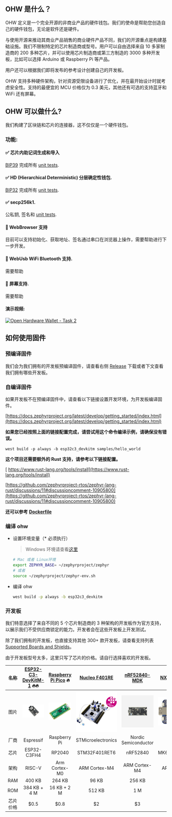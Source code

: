 ## OHW 是什么？

OHW 定义是一个完全开源的非商业产品的硬件钱包。我们的使命是帮助您创造自己的硬件钱包，无论是软件还是硬件。

与使用开源来推动其商业产品销售的商业硬件产品不同，我们的开源重点是构建基础设施。我们不限制特定的芯片制造商或型号。用户可以自由选择来自 10 多家制造商的 200 多种芯片，并可以使用芯片制造商或第三方制造的 3000 多种开发板，比如可以选择 Arduino 或 Raspberry Pi 等产品。

用户还可以根据我们即将发布的参考设计创建自己的开发板。

OHW 支持多种硬件架构，针对资源受限设备进行了优化，并在最开始设计时就考虑安全性。支持的最便宜的 MCU 价格仅为 0.3 美元，其他还有可选的支持蓝牙和 WiFi 还有屏幕。

## OHW 可以做什么?

我们构建了区块链和芯片的连接器，这不仅仅是一个硬件钱包。

### 功能:

#### ✅ 芯片内助记词生成和导入

[BIP39](https://github.com/bitcoin/bips/blob/master/bip-0039.mediawiki) 完成所有 [unit tests](https://github.com/butterfly-communtiy/ohw-lib-wallets/blob/main/src/mnemonic.rs).

#### ✅ HD (Hierarchical Deterministic) 分层确定性钱包.

[BIP32](https://github.com/bitcoin/bips/blob/master/bip-0032.mediawiki) 完成所有 [unit tests](https://github.com/butterfly-communtiy/ohw-lib-wallets/blob/main/src/wallets.rs).

#### ✅ secp256k1.

公私钥, 签名和 [unit tests](https://github.com/butterfly-communtiy/ohw-lib-wallets/blob/main/src/alg/crypto.rs).

#### 🚧 WebBrowser 支持

目前可以支持初始化、获取地址、签名通过串口在浏览器上操作，需要帮助进行下一步开发。

#### 🚧 WebUsb WiFi Bluetooth 支持.

需要帮助

#### 🚧 屏幕支持.

需要帮助

#### 演示视频:

[![Open Hardware Wallet - Task 2](https://res.cloudinary.com/marcomontalbano/image/upload/v1735636806/video_to_markdown/images/youtube--q8UIM43psh4-c05b58ac6eb4c4700831b2b3070cd403.jpg)](https://www.youtube.com/watch?v=q8UIM43psh4 "Open Hardware Wallet - Task 2")

## 如何使用固件

### 预编译固件

  我们会为我们拥有的开发板预编译固件，请查看右侧 [Release](https://github.com/butterfly-communtiy/ohw-elf-firmware/releases) 下载或者下文查看我们拥有哪些开发板。

### 自编译固件

  如果开发板不在预编译固件中，请查看以下链接设置开发环境，为开发板编译固件。

  [https://docs.zephyrproject.org/latest/develop/getting_started/index.html](https://docs.zephyrproject.org/latest/develop/getting_started/index.html)

 **如果您已经按照上面的链接配置完成，请尝试用这个命令编译示例，请确保没有错误。**

  `west build -p always -b esp32c3_devkitm samples/hello_world`

  **这个项目还需要额外的 Rust 支持，请参考以下链接配置。**

[  https://www.rust-lang.org/tools/install](https://www.rust-lang.org/tools/install)

  [https://github.com/zephyrproject-rtos/zephyr-lang-rust/discussions/11#discussioncomment-10905800](https://github.com/zephyrproject-rtos/zephyr-lang-rust/discussions/11#discussioncomment-10905800)

  **还可以参考** **[Dockerfile](./Dockerfile)**

### 编译 ohw

* 设置环境变量（* 必须执行）

  > Windows 环境请查看[这里](https://docs.zephyrproject.org/latest/develop/env_vars.html#zephyr-environment-scripts)

  ```bash
  # Mac 或者 Linux环境
  export ZEPHYR_BASE= ~/zephyrproject/zephyr
  # 或者
  source ~/zephyrproject/zephyr-env.sh
  ```

* 编译 ohw

  ```bash
  west build -p always -b esp32c3_devkitm
  ```

### 开发板

我们特意选择了来自不同的 5 个芯片制造商的 3 种架构的开发板作为官方支持，以展示我们不受供应商锁定的能力。开发者会在这些开发板上开发测试。

除了我们拥有的开发板，也直接支持其他 300+ 款开发板，请查看支持列表 [Supported Boards and Shields](https://docs.zephyrproject.org/latest/boards/index.html)。

由于开发板型号太多，这里只写了芯片的价格。请自行选择喜欢的开发板。

|   名称   | [ESP32-C3-DevKitM-1](https://docs.zephyrproject.org/latest/boards/espressif/esp32c3_devkitm/doc/index.html) 🔥🔥 | [Raspberry Pi Pico](https://docs.zephyrproject.org/latest/boards/raspberrypi/rpi_pico/doc/index.html) 🔥 | [Nucleo F401RE](https://docs.zephyrproject.org/latest/boards/st/nucleo_f401re/doc/index.html) | [nRF52840-MDK](https://docs.zephyrproject.org/latest/boards/makerdiary/nrf52840_mdk/doc/index.html) | [NXP FRDM-K64F](https://docs.zephyrproject.org/latest/boards/nxp/frdm_k64f/doc/index.html) |
| :------: | :-----------------------------------------------------------------------------------------------------------: | :---------------------------------------------------------------------------------------------------: | :----------------------------------------------------------------------------------------: | :----------------------------------------------------------------------------------------------: | :-------------------------------------------------------------------------------------: |
|   图片   |                    ![esp32-c3-devkitm](doc/image/board/esp32-c3-devkitm-1-v1-isometric.png)                    |                               ![rpi-pico](doc/image/board/pico-board.png)                               |                       ![stm32f401](doc/image/board/nucleo_f401re.jpg)                       |                        ![nrf52840-mdk](doc/image/board/mdk52840-cover.png)                        |                        ![frdm_k64f](doc/image/board/frdm_k64f.jpg)                        |
|   厂商   |                                                   Espressif                                                   |                                             Raspberry Pi                                             |                                     STMicroelectronics                                     |                                       Nordic Semiconductor                                       |                                           NXP                                           |
|   芯片   |                                                  ESP32-C3FH4                                                  |                                                RP2040                                                |                                       STM32F401RET6                                       |                                             nRF52840                                             |                                     MK64FN1M0VLL12                                     |
|   架构   |                                                    RISC-V                                                    |                                             Arm Cortex-M0                                             |                                       ARM Cortex-M4                                       |                                          ARM Cortex-M4                                          |                                      ARM Cortex-M4                                      |
|   RAM   |                                                    400 KB                                                    |                                                264 KB                                                |                                           96 KB                                           |                                              256 KB                                              |                                         256 KB                                         |
|   ROM   |                                                 384 KB + 4 M                                                 |                                              16 KB + 2 M                                              |                                           512 KB                                           |                                               1 M                                               |                                           1 M                                           |
| 芯片价格 |                                                     \$0.5                                                     |                                                 \$0.8                                                 |                                            \$2                                            |                                               \$3                                               |                                          \$20                                          |
